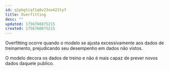 ```yaml
---
id: q1pbgtiqf1q0v23xo421tyf
title: Overfitting
desc: ""
updated: 1756760875215
created: 1756760875215
---
```


Overfitting ocorre quando o modelo se ajusta excessivamente aos dados de treinamento, prejudicando seu desempenho em dados não vistos.

O modelo decora os dados de treino e não é mais capaz de prever novos dados daquele publico.
